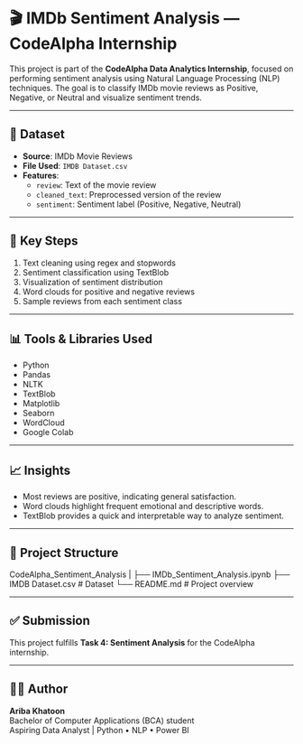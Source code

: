 # 🎬 IMDb Sentiment Analysis — CodeAlpha Internship

This project is part of the **CodeAlpha Data Analytics Internship**, focused on performing sentiment analysis using Natural Language Processing (NLP) techniques. The goal is to classify IMDb movie reviews as Positive, Negative, or Neutral and visualize sentiment trends.

---

## 📁 Dataset

- **Source**: IMDb Movie Reviews
- **File Used**: `IMDB Dataset.csv`
- **Features**:
  - `review`: Text of the movie review
  - `cleaned_text`: Preprocessed version of the review
  - `sentiment`: Sentiment label (Positive, Negative, Neutral)

---

## 📌 Key Steps

1. Text cleaning using regex and stopwords
2. Sentiment classification using TextBlob
3. Visualization of sentiment distribution
4. Word clouds for positive and negative reviews
5. Sample reviews from each sentiment class

---

## 📊 Tools & Libraries Used

- Python
- Pandas
- NLTK
- TextBlob
- Matplotlib
- Seaborn
- WordCloud
- Google Colab

---

## 📈 Insights

- Most reviews are positive, indicating general satisfaction.
- Word clouds highlight frequent emotional and descriptive words.
- TextBlob provides a quick and interpretable way to analyze sentiment.

---

## 📂 Project Structure
CodeAlpha_Sentiment_Analysis
|
├── IMDb_Sentiment_Analysis.ipynb 
├── IMDB Dataset.csv # Dataset 
└── README.md # Project overview

---

## ✅ Submission

This project fulfills **Task 4: Sentiment Analysis** for the CodeAlpha internship.

---

## 🙋‍♀️ Author

**Ariba Khatoon**  
Bachelor of Computer Applications (BCA) student  
Aspiring Data Analyst | Python • NLP • Power BI  



